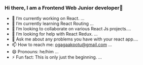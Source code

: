 ### Hi there, I am a Frontend Web Junior developer👋
- 🔭 I’m currently working on React. ...
- 🌱 I’m currently learning React Routing ...
- 👯 I’m looking to collaborate on various React Js projects....
- 🤔 I’m looking for help with React Redux. ...
- 💬 Ask me about any problems you have with your react app....
- 📫 How to reach me: ogagaakpotu@gmail.com ...
- 😄 Pronouns: he/him ...
- ⚡ Fun fact: This is only just the beginning. ...

